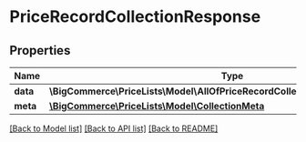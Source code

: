 # PriceRecordCollectionResponse

## Properties
Name | Type | Description | Notes
------------ | ------------- | ------------- | -------------
**data** | **\BigCommerce\PriceLists\Model\AllOfPriceRecordCollectionResponseDataItems[]** |  | [optional] 
**meta** | [**\BigCommerce\PriceLists\Model\CollectionMeta**](CollectionMeta.md) |  | [optional] 

[[Back to Model list]](../../README.md#documentation-for-models) [[Back to API list]](../../README.md#documentation-for-api-endpoints) [[Back to README]](../../README.md)

